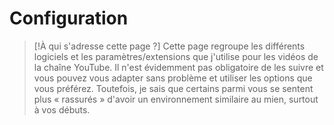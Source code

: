 # Configuration

> [!À qui s'adresse cette page ?]
> Cette page regroupe les différents logiciels et les paramètres/extensions que j'utilise pour les vidéos de la chaîne YouTube. Il n'est évidemment pas obligatoire de les suivre et vous pouvez vous adapter sans problème et utiliser les options que vous préférez. Toutefois, je sais que certains parmi vous se sentent plus « rassurés » d'avoir un environnement similaire au mien, surtout à vos débuts.

